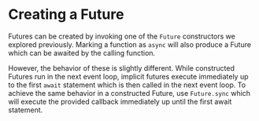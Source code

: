 # Creating a Future

Futures can be created by invoking one of the `Future` constructors we explored previously. Marking a function as `async` will also produce a Future which can be awaited by the calling function.

However, the behavior of these is slightly different. While constructed Futures run in the next event loop, implicit futures execute immediately up to the first `await` statement which is then called in the next event loop. To achieve the same behavior in a constructed Future, use `Future.sync` which will execute the provided callback immediately up until the first await statement.
